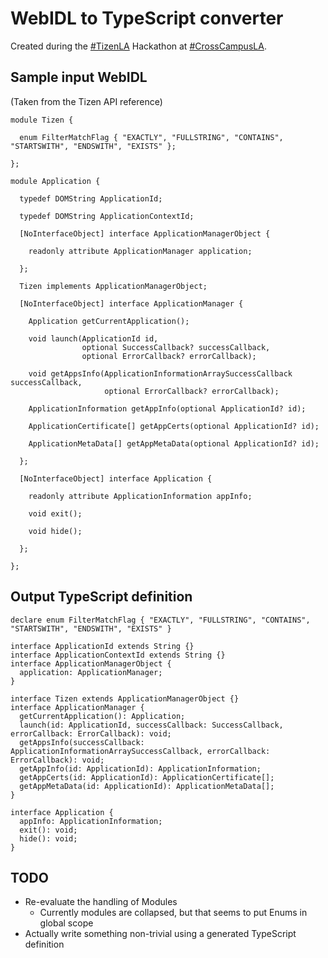 WebIDL to TypeScript converter
==============================

Created during the [#TizenLA](https://twitter.com/search?q=%23TizenLA) Hackathon at [#CrossCampusLA](https://twitter.com/search?q=%23CrossCampusLA).

## Sample input WebIDL
(Taken from the Tizen API reference)

    module Tizen {

      enum FilterMatchFlag { "EXACTLY", "FULLSTRING", "CONTAINS", "STARTSWITH", "ENDSWITH", "EXISTS" };

    };

    module Application {

      typedef DOMString ApplicationId;

      typedef DOMString ApplicationContextId;

      [NoInterfaceObject] interface ApplicationManagerObject {

        readonly attribute ApplicationManager application;

      };

      Tizen implements ApplicationManagerObject;

      [NoInterfaceObject] interface ApplicationManager {

        Application getCurrentApplication();

        void launch(ApplicationId id,
                    optional SuccessCallback? successCallback,
                    optional ErrorCallback? errorCallback);

        void getAppsInfo(ApplicationInformationArraySuccessCallback successCallback,
                         optional ErrorCallback? errorCallback);

        ApplicationInformation getAppInfo(optional ApplicationId? id);

        ApplicationCertificate[] getAppCerts(optional ApplicationId? id);

        ApplicationMetaData[] getAppMetaData(optional ApplicationId? id);

      };

      [NoInterfaceObject] interface Application {

        readonly attribute ApplicationInformation appInfo;

        void exit();

        void hide();

      };

    };

## Output TypeScript definition

    declare enum FilterMatchFlag { "EXACTLY", "FULLSTRING", "CONTAINS", "STARTSWITH", "ENDSWITH", "EXISTS" }

    interface ApplicationId extends String {}
    interface ApplicationContextId extends String {}
    interface ApplicationManagerObject {
      application: ApplicationManager;
    }

    interface Tizen extends ApplicationManagerObject {}
    interface ApplicationManager {
      getCurrentApplication(): Application;
      launch(id: ApplicationId, successCallback: SuccessCallback, errorCallback: ErrorCallback): void;
      getAppsInfo(successCallback: ApplicationInformationArraySuccessCallback, errorCallback: ErrorCallback): void;
      getAppInfo(id: ApplicationId): ApplicationInformation;
      getAppCerts(id: ApplicationId): ApplicationCertificate[];
      getAppMetaData(id: ApplicationId): ApplicationMetaData[];
    }

    interface Application {
      appInfo: ApplicationInformation;
      exit(): void;
      hide(): void;
    }

## TODO
 - Re-evaluate the handling of Modules
   - Currently modules are collapsed, but that seems to put Enums in global scope
 - Actually write something non-trivial using a generated TypeScript definition
